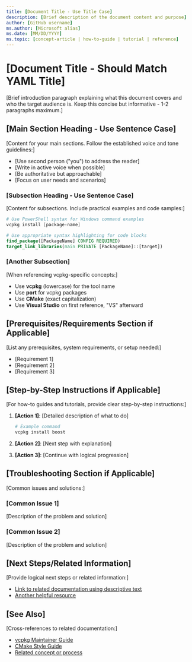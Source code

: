 ```yaml
---
title: [Document Title - Use Title Case]
description: [Brief description of the document content and purpose]
author: [GitHub username]
ms.author: [Microsoft alias]
ms.date: [MM/DD/YYYY]
ms.topic: [concept-article | how-to-guide | tutorial | reference]
---
```


# [Document Title - Should Match YAML Title]

[Brief introduction paragraph explaining what this document covers and who the target audience is.
Keep this concise but informative - 1-2 paragraphs maximum.]

## [Main Section Heading - Use Sentence Case]

[Content for your main sections. Follow the established voice and tone guidelines:]

- [Use second person ("you") to address the reader]
- [Write in active voice when possible]
- [Be authoritative but approachable]
- [Focus on user needs and scenarios]

### [Subsection Heading - Use Sentence Case]

[Content for subsections. Include practical examples and code samples:]

```powershell
# Use PowerShell syntax for Windows command examples
vcpkg install [package-name]
```

```cmake
# Use appropriate syntax highlighting for code blocks
find_package([PackageName] CONFIG REQUIRED)
target_link_libraries(main PRIVATE [PackageName]::[target])
```

### [Another Subsection]

[When referencing vcpkg-specific concepts:]

- Use **vcpkg** (lowercase) for the tool name
- Use **port** for vcpkg packages
- Use **CMake** (exact capitalization)
- Use **Visual Studio** on first reference, "VS" afterward

## [Prerequisites/Requirements Section if Applicable]

[List any prerequisites, system requirements, or setup needed:]

- [Requirement 1]
- [Requirement 2]
- [Requirement 3]

## [Step-by-Step Instructions if Applicable]

[For how-to guides and tutorials, provide clear step-by-step instructions:]

1. **[Action 1]**: [Detailed description of what to do]

   ```powershell
   # Example command
   vcpkg install boost
   ```

2. **[Action 2]**: [Next step with explanation]

3. **[Action 3]**: [Continue with logical progression]

## [Troubleshooting Section if Applicable]

[Common issues and solutions:]

### [Common Issue 1]

[Description of the problem and solution]

### [Common Issue 2]

[Description of the problem and solution]

## [Next Steps/Related Information]

[Provide logical next steps or related information:]

- [Link to related documentation using descriptive text](./related-file.md)
- [Another helpful resource](./another-file.md)

## [See Also]

[Cross-references to related documentation:]

- [vcpkg Maintainer Guide](./maintainer-guide.md)
- [CMake Style Guide](./cmake-guidelines.md)
- [Related concept or process](./related-concept.md)
